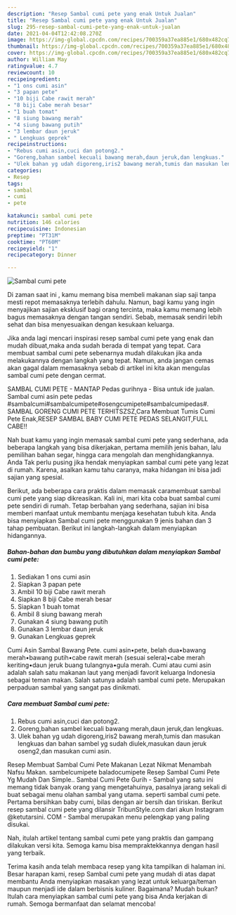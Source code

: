 ```yaml
---
description: "Resep Sambal cumi pete yang enak Untuk Jualan"
title: "Resep Sambal cumi pete yang enak Untuk Jualan"
slug: 295-resep-sambal-cumi-pete-yang-enak-untuk-jualan
date: 2021-04-04T12:42:08.270Z
image: https://img-global.cpcdn.com/recipes/700359a37ea885e1/680x482cq70/sambal-cumi-pete-foto-resep-utama.jpg
thumbnail: https://img-global.cpcdn.com/recipes/700359a37ea885e1/680x482cq70/sambal-cumi-pete-foto-resep-utama.jpg
cover: https://img-global.cpcdn.com/recipes/700359a37ea885e1/680x482cq70/sambal-cumi-pete-foto-resep-utama.jpg
author: William May
ratingvalue: 4.7
reviewcount: 10
recipeingredient:
- "1 ons cumi asin"
- "3 papan pete"
- "10 biji Cabe rawit merah"
- "8 biji Cabe merah besar"
- "1 buah tomat"
- "8 siung bawang merah"
- "4 siung bawang putih"
- "3 lembar daun jeruk"
- " Lengkuas geprek"
recipeinstructions:
- "Rebus cumi asin,cuci dan potong2."
- "Goreng,bahan sambel kecuali bawang merah,daun jeruk,dan lengkuas."
- "Ulek bahan yg udah digoreng,iris2 bawang merah,tumis dan masukan lengkuas dan bahan sambel yg sudah diulek,masukan daun jeruk oseng2,dan masukan cumi asin."
categories:
- Resep
tags:
- sambal
- cumi
- pete

katakunci: sambal cumi pete 
nutrition: 146 calories
recipecuisine: Indonesian
preptime: "PT31M"
cooktime: "PT60M"
recipeyield: "1"
recipecategory: Dinner

---
```



![Sambal cumi pete](https://img-global.cpcdn.com/recipes/700359a37ea885e1/680x482cq70/sambal-cumi-pete-foto-resep-utama.jpg)

Di zaman  saat ini , kamu memang bisa membeli makanan siap saji tanpa mesti repot memasaknya terlebih dahulu. Namun, bagi kamu yang ingin menyajikan sajian eksklusif bagi orang tercinta, maka kamu memang lebih bagus memasaknya dengan tangan sendiri. Sebab, memasak sendiri lebih sehat dan bisa menyesuaikan dengan kesukaan keluarga.

Jika anda lagi mencari inspirasi resep sambal cumi pete yang enak dan mudah dibuat,maka anda sudah berada di tempat yang tepat. Cara membuat sambal cumi pete  sebenarnya mudah dilakukan jika anda melakukannya dengan langkah yang tepat. Namun, anda jangan cemas akan gagal dalam memasaknya 
sebab di artikel ini kita akan mengulas sambal cumi pete dengan cermat.  

SAMBAL CUMI PETE - MANTAP Pedas gurihnya - Bisa untuk ide jualan. Sambal cumi asin pete pedas #sambalcumi#sambalcumipete#osengcumipete#sambalcumipedas#. SAMBAL GORENG CUMI PETE TERHITSZSZ,Cara Membuat Tumis Cumi Pete Enak,RESEP SAMBAL BABY CUMI PETE PEDAS SELANGIT,FULL CABE!!

Nah buat kamu yang ingin memasak sambal cumi pete yang sederhana, ada beberapa langkah yang bisa dikerjakan, pertama memilih jenis bahan, lalu pemilihan bahan segar, hingga cara mengolah dan menghidangkannya. Anda Tak perlu pusing jika hendak menyiapkan sambal cumi pete yang lezat di rumah. Karena, asalkan kamu  tahu caranya, maka hidangan ini bisa jadi sajian yang spesial.

Berikut, ada beberapa cara praktis  dalam memasak caramembuat sambal cumi pete yang siap dikreasikan. Kali ini, mari kita coba buat sambal cumi pete sendiri di rumah. Tetap berbahan yang sederhana, sajian ini bisa memberi manfaat untuk membantu menjaga kesehatan tubuh kita. Anda bisa menyiapkan Sambal cumi pete menggunakan 9 jenis bahan dan 3 tahap pembuatan. Berikut ini langkah-langkah dalam menyiapkan hidangannya.

<!--inarticleads1-->

##### Bahan-bahan dan bumbu yang dibutuhkan dalam menyiapkan Sambal cumi pete:

1. Sediakan 1 ons cumi asin
1. Siapkan 3 papan pete
1. Ambil 10 biji Cabe rawit merah
1. Siapkan 8 biji Cabe merah besar
1. Siapkan 1 buah tomat
1. Ambil 8 siung bawang merah
1. Gunakan 4 siung bawang putih
1. Gunakan 3 lembar daun jeruk
1. Gunakan  Lengkuas geprek


Cumi Asin Sambal Bawang Pete. cumi asin•pete, belah dua•bawang merah•bawang putih•cabe rawit merah (sesuai selera)•cabe merah keriting•daun jeruk buang tulangnya•gula merah. Cumi atau cumi asin adalah salah satu makanan laut yang menjadi favorit keluarga Indonesia sebagai teman makan. Salah satunya adalah sambal cumi pete. Merupakan perpaduan sambal yang sangat pas dinikmati. 

<!--inarticleads2-->

##### Cara membuat Sambal cumi pete:

1. Rebus cumi asin,cuci dan potong2.
1. Goreng,bahan sambel kecuali bawang merah,daun jeruk,dan lengkuas.
1. Ulek bahan yg udah digoreng,iris2 bawang merah,tumis dan masukan lengkuas dan bahan sambel yg sudah diulek,masukan daun jeruk oseng2,dan masukan cumi asin.


Resep Membuat Sambal Cumi Pete Makanan Lezat Nikmat Menambah Nafsu Makan. sambelcumipete baladocumipete Resep Sambal Cumi Pete Yg Mudah Dan Simple.. Sambal Cumi Pete Gurih - Sambal yang satu ini memang tidak banyak orang yang mengetahuinya, pasalnya jarang sekali di buat sebagai menu olahan sambal yang utama. seperti sambal cumi pete. Pertama bersihkan baby cumi, bilas dengan air bersih dan tiriskan. Berikut resep sambal cumi pete yang dilansir TribunStyle.com dari akun Instagram @ketutarsini. COM - Sambal merupakan menu pelengkap yang paling disukai. 

Nah, itulah artikel tentang  sambal cumi pete  yang praktis dan gampang dilakukan versi kita. Semoga kamu bisa mempraktekkannya dengan hasil yang terbaik. 

Terima kasih anda telah membaca resep yang kita tampilkan di halaman ini. Besar harapan kami, resep  Sambal cumi pete yang mudah di atas dapat membantu Anda menyiapkan masakan yang lezat untuk keluarga/teman maupun menjadi ide dalam berbisnis kuliner. Bagaimana? Mudah bukan? Itulah cara menyiapkan sambal cumi pete yang bisa Anda kerjakan di rumah. Semoga bermanfaat dan selamat mencoba!

